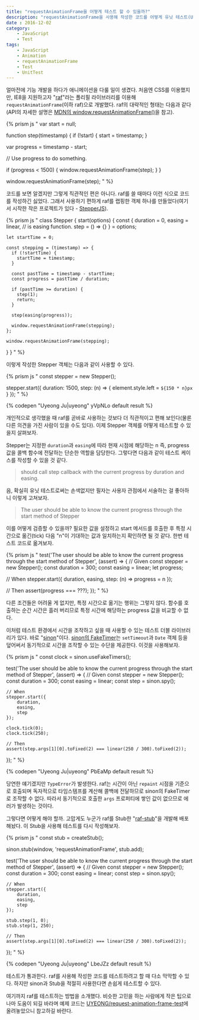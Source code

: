 ```yaml
---
title: "requestAnimationFrame을 어떻게 테스트 할 수 있을까?"
description: "requestAnimationFrame을 사용해 작성한 코드를 어떻게 유닛 테스트(Unit Test)할 수 있는지 단계별로 자세히 소개합니다."
date : 2016-12-02
category:
    - JavaScript
    - Test
tags:
    - JavaScript
    - Animation
    - requestAnimationFrame
    - Test
    - UnitTest
---
```


얼마전에 기능 개발을 하다가 애니메이션을 다룰 일이 생겼다. 처음엔 CSS를 이용했지만, IE8을 지원하고자 "[raf](https://github.com/chrisdickinson/raf)"라는 폴리필 라이브러리를 이용해 `requestAnimationFrame`(이하 raf)으로 개발했다. raf의 대략적인 형태는 다음과 같다(API의 자세한 설명은 [MDN의 window.requestAnimationFrame()](https://developer.mozilla.org/en-US/docs/Web/API/window/requestAnimationFrame)을 참고).

{% prism js "
var start = null;

function step(timestamp) {
  if (!start) {
    start = timestamp;
  }

  var progress = timestamp - start;

  // Use progress to do something.

  if (progress < 1500) {
    window.requestAnimationFrame(step);
  }
}

window.requestAnimationFrame(step);
" %}

코드를 보면 알겠지만 그렇게 직관적인 편은 아니다. raf를 쓸 때마다 이런 식으로 코드를 작성하긴 싫었다. 그래서 사용하기 편하게 raf를 랩핑한 객체 하나를 만들었다(여기서 시작한 작은 프로젝트가 있다 - [StepperJS](https://github.com/UYEONG/stepperjs)).

{% prism js "
class Stepper {
  start(options) {
    const {
      duration = 0,
      easing = linear, // is easing function.
      step = () => {}
    } = options;

    let startTime = 0;

    const stepping = (timestamp) => {
      if (!startTime) {
        startTime = timestamp;
      }

      const pastTime = timestamp - startTime;
      const progress = pastTime / duration;

      if (pastTime >= duration) {
        step(1);
        return;
      }

      step(easing(progress));

      window.requestAnimationFrame(stepping);
    };

    window.requestAnimationFrame(stepping);
  }
}
" %}

이렇게 작성한 Stepper 객체는 다음과 같이 사용할 수 있다.

{% prism js "
const stepper = new Stepper();

stepper.start({
  duration: 1500,
  step: (n) => {
    element.style.left = `${150 * n}px`
  }
});
" %}

{% codepen "Uyeong Ju|uyeong" yVpNLo default result %}

개인적으로 생각했을 때 raf를 곧바로 사용하는 것보다 더 직관적이고 편해 보인다(물론 다른 의견을 가진 사람이 있을 수도 있다). 이제 Stepper 객체를 어떻게 테스트할 수 있을지 살펴보자.

Stepper는 지정한 `duration`과 `easing`에 따라 현재 시점에 해당하는 n 즉, progress 값을 콜백 함수에 전달하는 단순한 역할을 담당한다. 그렇다면 다음과 같이 테스트 케이스를 작성할 수 있을 것 같다.

 > should call step callback with the current progress by duration and easing.

음, 확실히 유닛 테스트로써는 손색없지만 필자는 사용자 관점에서 서술하는 걸 좋아하니 이렇게 고쳐보자.

 > The user should be able to know the current progress through the start method of Stepper

이를 어떻게 검증할 수 있을까? 필요한 값을 설정하고 start 메서드를 호출한 후 특정 시간으로 옮긴(tick) 다음 "n"이 기대하는 값과 일치하는지 확인하면 될 것 같다. 한번 테스트 코드로 옮겨보자.

{% prism js "
test('The user should be able to know the current progress through the start method of Stepper', (assert) => {
  // Given
  const stepper = new Stepper();
  const duration = 300;
  const easing = linear;
  let progress;
  
  // When
  stepper.start({
    duration,
    easing,
    step: (n) => progress = n
  });
  
  // Then
  assert(progress === ???);
});
" %}

다른 조건들은 어려울 게 없지만, 특정 시간으로 옮기는 행위는 그렇지 않다. 함수를 호출하는 순간 시간은 흘러 버리므로 특정 시간에 해당하는 progress 값을 비교할 수 없다.

이처럼 테스트 환경에서 시간을 조작하고 싶을 때 사용할 수 있는 테스트 더블 라이브러리가 있다. 바로 "[sinon](http://sinonjs.org/docs/)"이다. [sinon의 FakeTimer](http://sinonjs.org/docs/#clock)는 `setTimeout`과 `Date` 객체 등을 덮어써서 동기적으로 시간을 조작할 수 있는 수단을 제공한다. 이것을 사용해보자.

{% prism js "
const clock = sinon.useFakeTimers();

test('The user should be able to know the current progress through the start method of Stepper', (assert) => {
    // Given
    const stepper = new Stepper();
    const duration = 300;
    const easing = linear;
    const step = sinon.spy();

    // When
    stepper.start({
        duration,
        easing,
        step
    });

    clock.tick(0);
    clock.tick(250);

    // Then
    assert(step.args[1][0].toFixed(2) === linear(250 / 300).toFixed(2));
});
" %}

{% codepen "Uyeong Ju|uyeong" PbEaMp default result %}

당연한 얘기겠지만 `TypeError`가 발생한다. raf는 시간이 아닌 `repaint` 시점을 기준으로 호출되며 독자적으로 타임스템프를 계산해 콜백에 전달하므로 sinon의 FakeTimer로 조작할 수 없다. 따라서 동기적으로 호출한 `args` 프로퍼티에 쌓인 값이 없으므로 에러가 발생하는 것이다.

그렇다면 어떻게 해야 할까. 고맙게도 누군가 raf를 Stub한 "[raf-stub](https://github.com/alexreardon/raf-stub)"을 개발해 배포해놨다. 이 Stub을 사용해 테스트를 다시 작성해보자.

{% prism js "
const stub = createStub();

sinon.stub(window, 'requestAnimationFrame', stub.add);

test('The user should be able to know the current progress through the start method of Stepper', (assert) => {
    // Given
    const stepper = new Stepper();
    const duration = 300;
    const easing = linear;
    const step = sinon.spy();

    // When
    stepper.start({
        duration,
        easing,
        step
    });

    stub.step(1, 0);
    stub.step(1, 250);

    // Then
    assert(step.args[1][0].toFixed(2) === linear(250 / 300).toFixed(2));
});
" %}

{% codepen "Uyeong Ju|uyeong" LbeJZz default result %}

테스트가 통과한다. raf를 사용해 작성한 코드를 테스트하려고 할 때 다소 막막할 수 있다. 하지만 sinon과 Stub을 적절히 사용한다면 손쉽게 테스트할 수 있다.

여기까지 raf를 테스트하는 방법을 소개했다. 비슷한 고민을 하는 사람에게 작은 팁으로나마 도움이 되길 바라며 예제 코드는 [UYEONG/request-animation-frame-test](https://github.com/UYEONG/request-animation-frame-test)에 올려놓았으니 참고하길 바란다.
